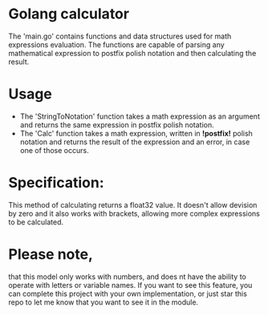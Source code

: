 # Golang calculator

The 'main.go' contains functions and data structures used for math expressions evaluation. The functions
are capable of parsing any mathematical expression to postfix polish notation and then calculating the result.

# Usage 

* The 'StringToNotation' function takes a math expression as an argument and returns the same expression in postfix polish notation.
* The 'Calc' function takes a math expression, written in **!postfix!** polish notation and returns the result of the expression and an
error, in case one of those occurs.

# Specification:

This method of calculating returns a float32 value. It doesn't allow devision by zero and it also works with brackets, allowing more complex
expressions to be calculated.

# Please note,

that this model only works with numbers, and does nt have the ability to operate with letters or variable names. If you want to see this feature, you can complete this project with your own implementation, or just star this repo to let me know that you want to see it in the module.